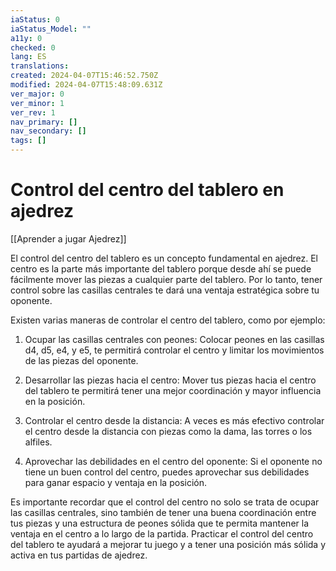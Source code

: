 ```yaml
---
iaStatus: 0
iaStatus_Model: ""
a11y: 0
checked: 0
lang: ES
translations: 
created: 2024-04-07T15:46:52.750Z
modified: 2024-04-07T15:48:09.631Z
ver_major: 0
ver_minor: 1
ver_rev: 1
nav_primary: []
nav_secondary: []
tags: []
---
```

# Control del centro del tablero en ajedrez

[[Aprender a jugar Ajedrez]]

El control del centro del tablero es un concepto fundamental en ajedrez. El centro es la parte más importante del tablero porque desde ahí se puede fácilmente mover las piezas a cualquier parte del tablero. Por lo tanto, tener control sobre las casillas centrales te dará una ventaja estratégica sobre tu oponente.

Existen varias maneras de controlar el centro del tablero, como por ejemplo:

1. Ocupar las casillas centrales con peones: Colocar peones en las casillas d4, d5, e4, y e5, te permitirá controlar el centro y limitar los movimientos de las piezas del oponente.

2. Desarrollar las piezas hacia el centro: Mover tus piezas hacia el centro del tablero te permitirá tener una mejor coordinación y mayor influencia en la posición.

3. Controlar el centro desde la distancia: A veces es más efectivo controlar el centro desde la distancia con piezas como la dama, las torres o los alfiles.

4. Aprovechar las debilidades en el centro del oponente: Si el oponente no tiene un buen control del centro, puedes aprovechar sus debilidades para ganar espacio y ventaja en la posición.

Es importante recordar que el control del centro no solo se trata de ocupar las casillas centrales, sino también de tener una buena coordinación entre tus piezas y una estructura de peones sólida que te permita mantener la ventaja en el centro a lo largo de la partida. Practicar el control del centro del tablero te ayudará a mejorar tu juego y a tener una posición más sólida y activa en tus partidas de ajedrez.
